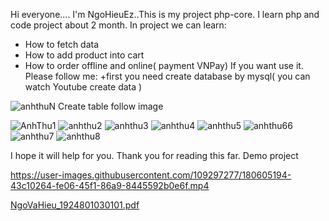 Hi everyone.... I'm NgoHieuEz..This is my project php-core. I learn php and code project about 2 month.
In project we can learn:
  + How to fetch data
  + How to add product into cart
  + How to order offline and online( payment VNPay)
If you want use it. Please follow me:
  +first you need create database by mysql( you can watch Youtube create data )
  
![anhthuN](https://user-images.githubusercontent.com/109297277/180605118-c796accd-6e9f-4d9c-9fb1-51475e19b6f2.jpg)
Create table follow image

![AnhThu1](https://user-images.githubusercontent.com/109297277/180605148-2233c1ed-3330-44c3-901b-3b54a8e5b042.jpg)
![anhthu2](https://user-images.githubusercontent.com/109297277/180605149-0c6d80b1-95d9-4480-b78a-36312f20e72a.jpg)
![anhthu3](https://user-images.githubusercontent.com/109297277/180605151-962b6834-7872-4841-a448-11457379b7d3.jpg)
![anhthu4](https://user-images.githubusercontent.com/109297277/180605154-c2e77fc4-6e61-4772-949c-c56dd03e9b0c.jpg)
![anhthu5](https://user-images.githubusercontent.com/109297277/180605156-31dd622a-9544-4805-9a59-b3b038c1d32c.jpg)
![anhthu66](https://user-images.githubusercontent.com/109297277/180605161-c98e9dc8-6c64-49ca-bcdd-68b3badf540c.jpg)
![anhthu7](https://user-images.githubusercontent.com/109297277/180605164-4bfb8d6d-f615-478b-8b36-4b33329b8b66.jpg)
![anhthu8](https://user-images.githubusercontent.com/109297277/180605165-930a17a7-d170-42bf-bd88-c4ab7c7a6be6.jpg)

I hope it will help for you.
Thank you for reading this far.
Demo project


https://user-images.githubusercontent.com/109297277/180605194-43c10264-fe06-45f1-86a9-8445592b0e6f.mp4

[NgoVaHieu_1924801030101.pdf](https://github.com/NgoHieuEasy/Website-ecome-php-Core/files/9190350/NgoVaHieu_1924801030101.pdf)
